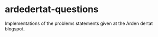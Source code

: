 # ardedertat-questions
Implementations of the problems statements given at the Arden dertat blogspot.
